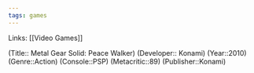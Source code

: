 ```yaml
---
tags: games
---
```

Links: [[Video Games]]

(Title:: Metal Gear Solid: Peace Walker)
(Developer:: Konami)
(Year::2010)
(Genre::Action)
(Console::PSP)
(Metacritic::89)
(Publisher::Konami)








